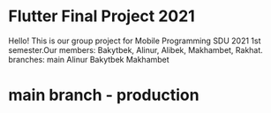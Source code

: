 # Flutter Final Project 2021
Hello! This is our group project for Mobile Programming SDU 2021 1st semester.Our members: Bakytbek, Alinur, Alibek, Makhambet, Rakhat.
branches:
main
Alinur
Bakytbek
Makhambet

# main branch - production
